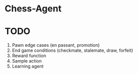# Chess-Agent

# TODO
1. Pawn edge cases (en passant, promotion)
2. End game conditions (checkmate, stalemate, draw, forfeit)
3. Reward function
4. Sample action
5. Learning agent